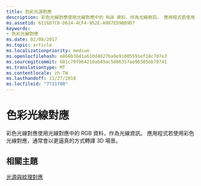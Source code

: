 ```yaml
---
title: 色彩光源對應
description: 彩色光線對應使用光線對應中的 RGB 資料，作為光線資訊。 應用程式若使用彩色光線對應，通常會以更逼真的方式轉譯 3D 場景。
ms.assetid: 6116D7C0-D614-4CF4-952E-A987ED9BD9D7
keywords:
- 色彩光線對應
ms.date: 02/08/2017
ms.topic: article
ms.localizationpriority: medium
ms.openlocfilehash: e866b3841a610d4027ba9e91005591ef18c707e3
ms.sourcegitcommit: 681c70f964210ab49ac5d06357ae96505bb78741
ms.translationtype: MT
ms.contentlocale: zh-TW
ms.lasthandoff: 11/27/2018
ms.locfileid: "7711780"
---
```

# <a name="color-light-maps"></a>色彩光線對應


彩色光線對應使用光線對應中的 RGB 資料，作為光線資訊。 應用程式若使用彩色光線對應，通常會以更逼真的方式轉譯 3D 場景。

## <a name="span-idrelated-topicsspanrelated-topics"></a><span id="related-topics"></span>相關主題


[光源與紋理對應](light-mapping-with-textures.md)

 

 




